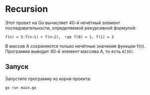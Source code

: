 # Recursion

Этот проект на Go вычисляет 40-й нечётный элемент последовательности, определяемой рекурсивной формулой:

```
f(n) = 5·f(n−1) + f(n−2),  где f(0) = 1, f(1) = 3
```

В массив A сохраняются только нечётные значения функции f(n). Программа выводит 40-й элемент массива A, то есть `A[39]`.

## Запуск
Запустите программу из корня проекта:

```bash
go run main.go
```

